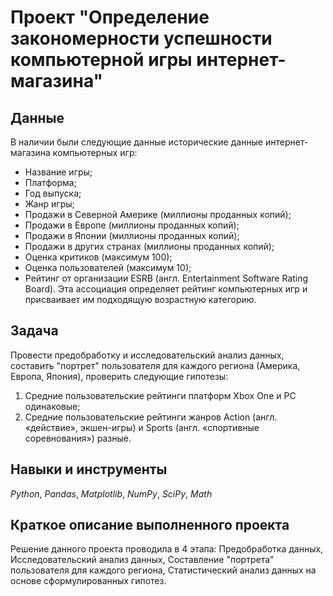 # Проект "Определение закономерности успешности компьютерной игры интернет-магазина"


## Данные

В наличии были следующие данные исторические данные интернет-магазина компьютерных игр:

- Название игры;
- Платформа;
- Год выпуска;
- Жанр игры;
- Продажи в Северной Америке (миллионы проданных копий);
- Продажи в Европе (миллионы проданных копий);
- Продажи в Японии (миллионы проданных копий);
- Продажи в других странах (миллионы проданных копий);
- Оценка критиков (максимум 100);
- Оценка пользователей (максимум 10);
- Рейтинг от организации ESRB (англ. Entertainment Software Rating Board). Эта ассоциация определяет рейтинг компьютерных игр и присваивает им подходящую возрастную категорию.
     
## Задача

Провести предобработку и исследовательский анализ данных, составить "портрет" пользователя для каждого региона (Америка, Европа, Япония), проверить следующие гипотезы:
1. Средние пользовательские рейтинги платформ Xbox One и PC одинаковые;
2. Средние пользовательские рейтинги жанров Action (англ. «действие», экшен-игры) и Sports (англ. «спортивные соревнования») разные.
   
## Навыки и инструменты
*Python*, *Pandas*, *Matplotlib*, *NumPy*, *SciPy*, *Math*

## Краткое описание выполненного проекта
Решение данного проекта проводила в 4 этапа: Предобработка данных, Исследовательский анализ данных, Составление "портрета" пользователя для каждого региона, Статистический анализ данных на основе сформулированных гипотез.
